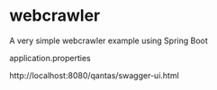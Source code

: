 # webcrawler
A very simple webcrawler example using Spring Boot

application.properties

http://localhost:8080/qantas/swagger-ui.html